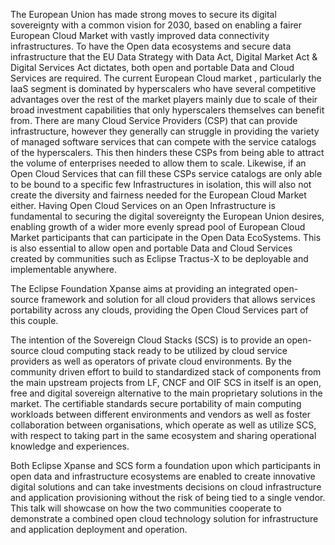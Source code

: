 The European Union has made strong moves to secure its digital sovereignty with a common vision for 2030, based on enabling a fairer European Cloud Market with vastly improved data connectivity infrastructures. To have the Open data ecosystems and secure data infrastructure that the EU Data Strategy with Data Act, Digital Market Act & Digital Services Act dictates, both open and portable Data and Cloud Services are required.
The current European Cloud market , particularly the IaaS segment is dominated by hyperscalers who have several competitive advantages over the rest of the market players mainly due to scale of their broad investment capabilities that only hyperscalers themselves can benefit from.
There are many Cloud Service Providers (CSP) that can provide infrastructure, however they generally can struggle in providing the variety of managed software services that can compete with the service catalogs of the hyperscalers. This then hinders these CSPs from being able to attract the volume of enterprises needed to allow them to scale. Likewise, if an Open Cloud Services that can fill these CSPs service catalogs are only able to be bound to a specific few Infrastructures in isolation, this will also not create the diversity and fairness needed for the European Cloud Market either.
Having Open Cloud Services on an Open Infrastructure is fundamental to securing the digital sovereignty the European Union desires, enabling growth of a wider more evenly spread pool of European Cloud Market participants that can participate in the Open Data EcoSystems. This is also essential to allow open and portable Data and Cloud Services created by communities such as Eclipse Tractus-X to be deployable and implementable anywhere.

The Eclipse Foundation Xpanse aims at providing an integrated open-source framework and solution for all cloud providers that allows services portability across any clouds, providing the Open Cloud Services part of this couple.

The intention of the Sovereign Cloud Stacks (SCS) is to provide an open-source cloud computing stack ready to be utilized by cloud service providers as well as operators of private cloud environments. By the community driven effort to build to standardized stack of components from the main upstream projects from LF, CNCF and OIF SCS in itself is an open, free and digital sovereign alternative to the main proprietary solutions in the market. The certifiable standards secure portability of main computing workloads between different environments and vendors as well as foster collaboration between organisations, which operate as well as utilize SCS, with respect to taking part in the same ecosystem and sharing operational knowledge and experiences.

Both Eclipse Xpanse and SCS form a foundation upon which participants in open data and infrastructure ecosystems are enabled to create innovative digital solutions and can take investments decisions on cloud infrastructure and application provisioning without the risk of being tied to a single vendor. This talk will showcase on how the two communities cooperate to demonstrate a combined open cloud technology solution for infrastructure and application deployment and operation.
